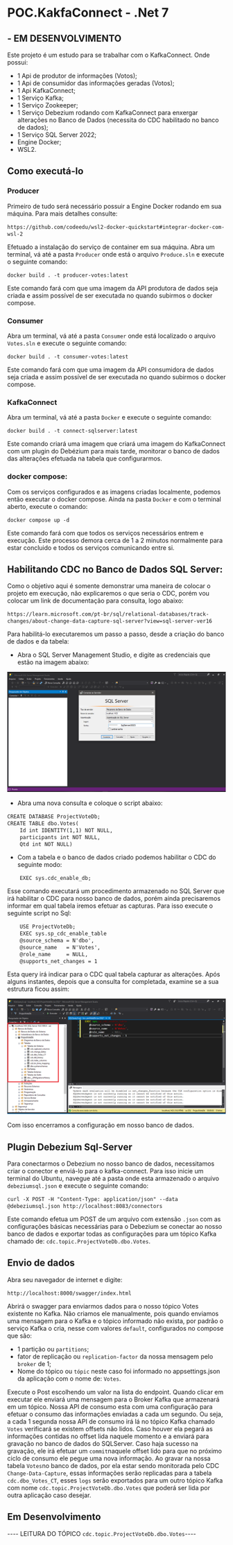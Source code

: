 # POC.KakfaConnect - .Net 7 
## - EM DESENVOLVIMENTO

Este projeto é um estudo para se trabalhar com o KafkaConnect. Onde possui:
 - 1 Api de produtor de informações (Votos);
 - 1 Api de consumidor das informações geradas (Votos);
 - 1 Api KafkaConnect;
 - 1 Serviço Kafka;
 - 1 Serviço Zookeeper;
 - 1 Serviço Debezium rodando com KafkaConnect para enxergar alterações no Banco de Dados (necessita do CDC habilitado no banco de dados);
 - 1 Serviço SQL Server 2022;
 - Engine Docker;
 - WSL2.

 ## Como executá-lo
 ### Producer
Primeiro de tudo será necessário possuir a Engine Docker rodando em sua máquina. Para mais detalhes consulte: 

    https://github.com/codeedu/wsl2-docker-quickstart#integrar-docker-com-wsl-2

Efetuado a instalação do serviço de container em sua máquina. Abra um terminal, vá até a pasta `Producer` onde está o arquivo `Produce.sln` e execute o seguinte comando:

    docker build . -t producer-votes:latest

Este comando fará com que uma imagem da API produtora de dados seja criada e assim possível de ser executada no quando subirmos o docker compose.

### Consumer
Abra um terminal, vá até a pasta `Consumer` onde está localizado o arquivo `Votes.sln` e execute o seguinte comando:

    docker build . -t consumer-votes:latest

Este comando fará com que uma imagem da API consumidora de dados seja criada e assim possível de ser executada no quando subirmos o docker compose.

### KafkaConnect
Abra um terminal, vá até a pasta `Docker` e execute o seguinte comando:

    docker build . -t connect-sqlserver:latest

Este comando criará uma imagem que criará uma imagem do KafkaConnect com um plugin do Debézium para mais tarde, monitorar o banco de dados das alterações efetuada na tabela que configurarmos.

### docker compose:
Com os serviços configurados e as imagens criadas localmente, podemos então executar o docker compose. Ainda na pasta `Docker` e com o terminal aberto, execute o comando: 

    docker compose up -d

Este comando fará com que todos os serviços necessários entrem e execução. Este processo demora cerca de 1 a 2 minutos normalmente para estar concluido e todos os serviços comunicando entre si.

## Habilitando CDC no Banco de Dados SQL Server:

Como o objetivo aqui é somente demonstrar uma maneira de colocar o projeto em execução, não explicaremos o que seria o CDC, porém vou colocar um link de documentação para consulta, logo abaixo:

    https://learn.microsoft.com/pt-br/sql/relational-databases/track-changes/about-change-data-capture-sql-server?view=sql-server-ver16

Para habilitá-lo executaremos um passo a passo, desde a criação do banco de dados e da tabela:

- Abra o SQL Server Management Studio, e digite as credenciais que estão na imagem abaixo: 

![SqlServerLogin](./img/loginsql.png)

- Abra uma nova consulta e coloque o script abaixo:

```script
CREATE DATABASE ProjectVoteDb;
CREATE TABLE dbo.Votes(
	Id int IDENTITY(1,1) NOT NULL,
	participants int NOT NULL,
	Qtd int NOT NULL)
```
- Com a tabela e o banco de dados criado podemos habilitar o CDC do seguinte modo:

```script
    EXEC sys.cdc_enable_db;
```
Esse comando executará um procedimento armazenado no SQL Server que irá habilitar o CDC para nosso banco de dados, porém ainda precisaremos informar em qual tabela iremos efetuar as capturas. Para isso execute o seguinte script no Sql:

```script
    USE ProjectVoteDb;  
    EXEC sys.sp_cdc_enable_table  
    @source_schema = N'dbo',  
    @source_name   = N'Votes',  
    @role_name     = NULL,  
    @supports_net_changes = 1  
```
Esta query irá indicar para o CDC qual tabela capturar as alterações. Após alguns instantes, depois que a consulta for completada, examine se a sua estrutura ficou assim:

![TablesSql](./img/TablesSQL.png)

Com isso encerramos a configuração em nosso banco de dados.

## Plugin Debezium Sql-Server
Para conectarmos o Debezium no nosso banco de dados, necessitamos criar o conector e enviá-lo para o kafka-connect. Para isso inicie um terminal do Ubuntu, navegue até a pasta onde esta armazenado o arquivo `debeziumsql.json` e execute o seguinte comando:

    curl -X POST -H "Content-Type: application/json" --data @debeziumsql.json http://localhost:8083/connectors

Este comando efetua um POST de um arquivo com extensão `.json` com as configurações básicas necessárias para o Debezium se conectar ao nosso banco de dados e exportar todas as configurações para um tópico Kafka chamado de: `cdc.topic.ProjectVoteDb.dbo.Votes`.

## Envio de dados
Abra seu navegador de internet e digite:

    http://localhost:8000/swagger/index.html

Abrirá o swagger para enviarmos dados para o nosso tópico Votes existente no Kafka. Não criamos ele manualmente, pois quando enviamos uma mensagem para o Kafka e o tópico informado não exista, por padrão o serviço Kafka o cria, nesse com valores `default`, configurados no compose que são:
- 1 partição ou `partitions`;
- fator de replicação ou `replication-factor` da nossa mensagem pelo `broker` de 1;
- Nome do tópico ou `tópic` neste caso foi informado no appsettings.json da aplicação com o nome de: `Votes`.

Execute o Post escolhendo um valor na lista do endpoint. Quando clicar em executar ele enviará uma mensagem para o Broker Kafka que armazenará em um tópico. Nossa API de consumo esta com uma configuração para efetuar o consumo das informações enviadas a cada um segundo. Ou seja, a cada 1 segunda nossa API de consumo irá lá no tópico Kafka chamado `Votes` verificará se existem offsets não lidos. Caso houver ela pegará as informações contidas no offset lida naquele momento e a enviará para gravação no banco de dados do SQLServer. Caso haja sucesso na gravação, ele irá efetuar um `commit`naquele offset lido para que no próximo ciclo de consumo ele pegue uma nova informação. 
Ao gravar na nossa tabela `Votes`no banco de dados, por ela estar sendo monitorada pelo CDC `Change-Data-Capture`, essas informações serão replicadas para a tabela `cdc.dbo_Votes_CT`, esses `logs` serão exportados para um outro tópico Kafka com nome `cdc.topic.ProjectVoteDb.dbo.Votes` que poderá ser lida por outra aplicação caso desejar.

## Em Desenvolvimento
---- LEITURA DO TÓPICO `cdc.topic.ProjectVoteDb.dbo.Votes`----